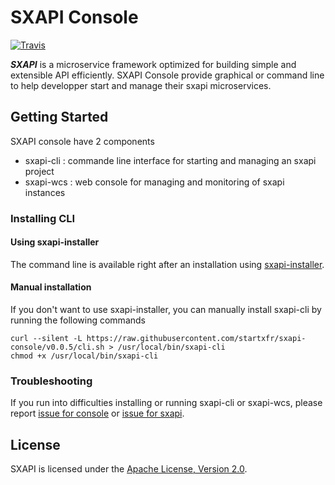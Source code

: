 SXAPI Console
=============

[![Travis](https://travis-ci.org//startxfr/sxapi-console.svg?tag=v0.0.5)](https://travis-ci.org/startxfr/sxapi-console)

***SXAPI*** is a microservice framework optimized for building simple and extensible API efficiently. SXAPI Console provide graphical or command line to help developper start and manage their sxapi microservices.


Getting Started
---------------

SXAPI console have 2 components

* sxapi-cli : commande line interface for starting and managing an sxapi project
* sxapi-wcs : web console for managing and monitoring of sxapi instances


### Installing CLI

#### Using sxapi-installer

The command line is available right after an installation using [sxapi-installer](https://github.com/startxfr/sxapi-installer/).

#### Manual installation

If you don't want to use sxapi-installer, you can manually install sxapi-cli by running the following commands

```
curl --silent -L https://raw.githubusercontent.com/startxfr/sxapi-console/v0.0.5/cli.sh > /usr/local/bin/sxapi-cli
chmod +x /usr/local/bin/sxapi-cli
```

### Troubleshooting

If you run into difficulties installing or running sxapi-cli or sxapi-wcs, please report [issue for console](https://github.com/startxfr/sxapi-console/issues/new) or  [issue for sxapi](https://github.com/startxfr/sxapi-core/issues/new).

License
-------

SXAPI is licensed under the [Apache License, Version 2.0](http://www.apache.org/licenses/).